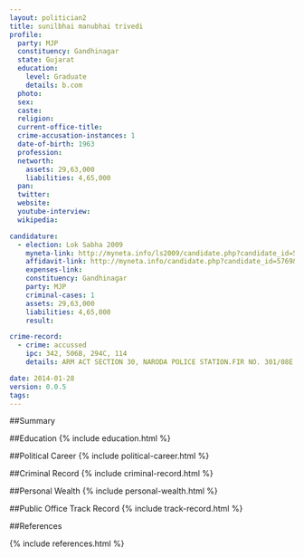 ```yaml
---
layout: politician2
title: sunilbhai manubhai trivedi
profile: 
  party: MJP
  constituency: Gandhinagar
  state: Gujarat
  education: 
    level: Graduate
    details: b.com
  photo: 
  sex: 
  caste: 
  religion: 
  current-office-title: 
  crime-accusation-instances: 1
  date-of-birth: 1963
  profession: 
  networth: 
    assets: 29,63,000
    liabilities: 4,65,000
  pan: 
  twitter: 
  website: 
  youtube-interview: 
  wikipedia: 

candidature: 
  - election: Lok Sabha 2009
    myneta-link: http://myneta.info/ls2009/candidate.php?candidate_id=5769
    affidavit-link: http://myneta.info/candidate.php?candidate_id=5769&scan=original
    expenses-link: 
    constituency: Gandhinagar 
    party: MJP
    criminal-cases: 1
    assets: 29,63,000
    liabilities: 4,65,000
    result:  

crime-record: 
  - crime: accussed
    ipc: 342, 506B, 294C, 114
    details: ARM ACT SECTION 30, NARODA POLICE STATION.FIR NO. 301/08E 

date: 2014-01-28
version: 0.0.5
tags: 
---
```

##Summary


##Education
{% include education.html %}


##Political Career
{% include political-career.html %}


##Criminal Record
{% include criminal-record.html %}


##Personal Wealth
{% include personal-wealth.html %}


##Public Office Track Record
{% include track-record.html %}


##References


{% include references.html %}
